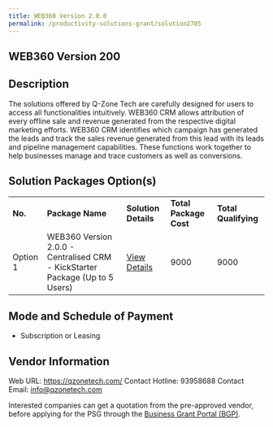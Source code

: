```yaml
---
title: WEB360 Version 2.0.0
permalink: /productivity-solutions-grant/solution2705
---
```


## WEB360 Version 200

## Description

The solutions offered by Q-Zone Tech are carefully designed for users to access all functionalities intuitively. WEB360 CRM allows attribution of every offline sale and revenue generated from the respective digital marketing efforts. WEB360 CRM identifies which campaign has generated the leads and track the sales revenue generated from this lead with its leads and pipeline management capabilities. These functions work together to help businesses manage and trace customers as well as conversions.

## Solution Packages Option(s)

<table>
<tr>
<td><b>No.</b></td>
<td><b>Package Name</b></td>
<td><b>Solution Details</b></td>
<td><b>Total Package Cost</b></td>
<td><b>Total Qualifying</b></td>
</tr>
<tr>
<td>Option 1</td>
<td>WEB360 Version 2.0.0 - Centralised CRM - KickStarter Package (Up to 5 Users)</td>
<td><a href='https://www.gobusiness.gov.sg/images/psg/Quality_Zone_20210354_Desensitised_Annex_3.pdf'>View Details</a></td>
<td>9000</td>
<td>9000</td>
</tr>
</table>

## Mode and Schedule of Payment

 - Subscription or Leasing

## Vendor Information

 Web URL: https://qzonetech.com/ 
Contact Hotline: 93958688 
Contact Email: info@qzonetech.com 


Interested companies can get a quotation from the pre-approved vendor, before applying for the PSG through the <a href='https://www.businessgrants.gov.sg/'>Business Grant Portal (BGP)</a>.
